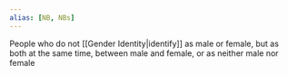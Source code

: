 ```yaml
---
alias: [NB, NBs]
---
```


People who do not [[Gender Identity|identify]] as male or female, but as both at the same time, between male and female, or as neither male nor female